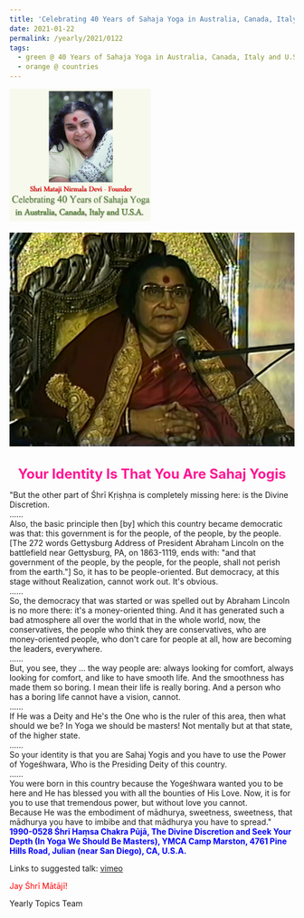```yaml
---
title: 'Celebrating 40 Years of Sahaja Yoga in Australia, Canada, Italy and U.S.A. and its Culture, Post 3'
date: 2021-01-22
permalink: /yearly/2021/0122
tags:
  - green @ 40 Years of Sahaja Yoga in Australia, Canada, Italy and U.S.A. and its Culture
  - orange @ countries
---
```


<div style="text-align: left"><img src="/images/Celebrating40YearsSahajaYoga.png" width="250" /></div><br>

<div style="text-align: center"><img src="/images/image616.png" /></div>

<br>
<p style="color:DeepPink; text-align:center">
<font size="+2"><b>Your Identity Is That You Are Sahaj Yogis</b><br></font>
</p>

<p>
"But the other part of Śhrī Kṛiṣhṇa is completely missing here: is the Divine Discretion.<br>
......<br>
Also, the basic principle then [by] which this country became democratic was that: this government is for the people, of the people, by the people. [The 272 words Gettysburg Address of President Abraham Lincoln on the battlefield near Gettysburg, PA, on 1863-1119, ends with: "and that government of the people, by the people, for the people, shall not perish from the earth."] So, it has to be people-oriented. But democracy, at this stage without Realization, cannot work out. It's obvious.<br>
......<br>
So, the democracy that was started or was spelled out by Abraham Lincoln is no more there: it's a money-oriented thing. And it has generated such a bad atmosphere all over the world that in the whole world, now, the conservatives, the people who think they are conservatives, who are money-oriented people, who don't care for people at all, how are becoming the leaders, everywhere.<br>
......<br>
But, you see, they ... the way people are: always looking for comfort, always looking for comfort, and like to have smooth life. And the smoothness has made them so boring. I mean their life is really boring. And a person who has a boring life cannot have a vision, cannot.<br>
......<br>
If He was a Deity and He's the One who is the ruler of this area, then what should we be? In Yoga we should be masters! Not mentally but at that state, of the higher state.<br>
......<br>
So your identity is that you are Sahaj Yogis and you have to use the Power of Yogeśhwara, Who is the Presiding Deity of this country.<br>
......<br>
You were born in this country because the Yogeśhwara wanted you to be here and He has blessed you with all the bounties of His Love. Now, it is for you to use that tremendous power, but without love you cannot.<br> 
Because He was the embodiment of mādhurya, sweetness, sweetness, that mādhurya you have to imbibe and that mādhurya you have to spread."<br>
<font color="blue"><b>1990-0528 Śhrī Haṃsa Chakra Pūjā, The Divine Discretion and Seek Your Depth (In Yoga We Should Be Masters), YMCA Camp Marston, 4761 Pine Hills Road, Julian (near San Diego), CA, U.S.A.</b></font><br>
</p>

Links to suggested talk: <a href="https://vimeo.com/55192638"> vimeo</a><br>

<p style="color:red;">Jay Śhrī Mātājī!<br></p>

Yearly Topics Team